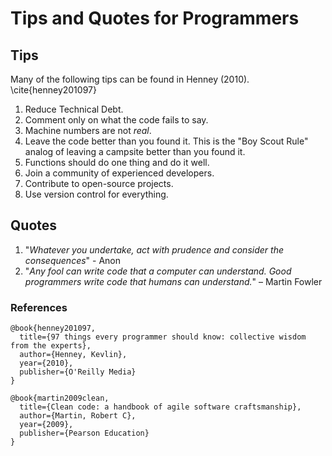# Tips and Quotes for Programmers


## Tips

Many of the following tips can be found in Henney (2010). \cite{henney201097}

1. Reduce Technical Debt.
2. Comment only on what the code fails to say.
3. Machine numbers are not _real_.
4. Leave the code better than you found it.  This is the "Boy Scout Rule" analog of leaving  a campsite better than you found it.
5. Functions should do one thing and do it well.
6. Join a community of experienced developers.
7. Contribute to open-source projects.
8. Use version control for everything.

## Quotes

1. "_Whatever you undertake, act with prudence and consider the consequences_" - Anon
2. "_Any fool can write code that a computer can understand. Good programmers write code that humans can understand._"                                       – Martin Fowler


### References

```
@book{henney201097,
  title={97 things every programmer should know: collective wisdom from the experts},
  author={Henney, Kevlin},
  year={2010},
  publisher={O'Reilly Media}
}

@book{martin2009clean,
  title={Clean code: a handbook of agile software craftsmanship},
  author={Martin, Robert C},
  year={2009},
  publisher={Pearson Education}
}
```
